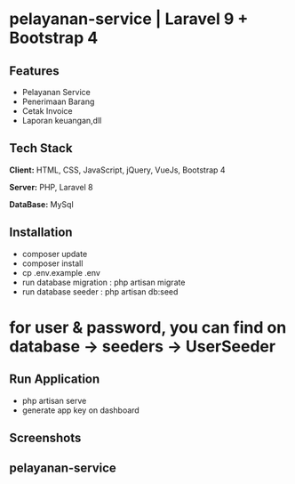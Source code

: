 
# pelayanan-service | Laravel 9 + Bootstrap 4





## Features

- Pelayanan Service
- Penerimaan Barang
- Cetak Invoice
- Laporan keuangan,dll


## Tech Stack

**Client:** HTML, CSS, JavaScript, jQuery, VueJs, Bootstrap 4

**Server:** PHP, Laravel 8

**DataBase:** MySql


## Installation
- composer update
- composer install
- cp .env.example .env
- run database migration : php artisan migrate
- run database seeder : php artisan db:seed
# for user & password, you can find on database -> seeders -> UserSeeder
## Run Application 
- php artisan serve
- generate app key on dashboard


## Screenshots

## pelayanan-service
